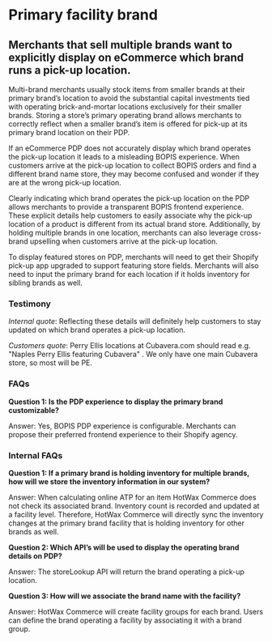 # Primary facility brand

## Merchants that sell multiple brands want to explicitly display on eCommerce which brand runs a pick-up location. 

Multi-brand merchants usually stock items from smaller brands at their primary brand’s location to avoid the substantial capital investments tied with operating brick-and-mortar locations exclusively for their smaller brands. Storing a store’s primary operating brand allows merchants to correctly reflect when a smaller brand’s item is offered for pick-up at its primary brand location on their PDP.

If an eCommerce PDP does not accurately display which brand operates the pick-up location it leads to a misleading BOPIS experience. When customers arrive at the pick-up location to collect BOPIS orders and find a different brand name store, they may become confused and wonder if they are at the wrong pick-up location.

Clearly indicating which brand operates the pick-up location on the PDP allows merchants to provide a transparent BOPIS frontend experience. These explicit details help customers to easily associate why the pick-up location of a product is different from its actual brand store. Additionally, by holding multiple brands in one location, merchants can also leverage cross-brand upselling when customers arrive at the pick-up location.

To display featured stores on PDP, merchants will need to get their Shopify pick-up app upgraded to support featuring store fields. Merchants will also need to input the primary brand for each location if it holds inventory for sibling brands as well.

### Testimony

*Internal quote*: Reflecting these details will definitely help customers to stay updated on which brand operates a pick-up location.

*Customers quote*: Perry Ellis locations at Cubavera.com should read e.g. "Naples Perry Ellis featuring Cubavera" . We only have one main Cubavera store, so most will be PE.

### FAQs

**Question 1: Is the PDP experience to display the primary brand customizable?**

Answer: Yes, BOPIS PDP experience is configurable. Merchants can propose their preferred frontend experience to their Shopify agency.

### Internal FAQs

**Question 1: If a primary brand is holding inventory for multiple brands, how will we store the inventory information in our system?**

Answer: When calculating online ATP for an item HotWax Commerce does not check its associated brand. Inventory count is recorded and updated at a facility level. Therefore, HotWax Commerce will directly sync the inventory changes at the primary brand facility that is holding inventory for other brands as well.

**Question 2: Which API’s will be used to display the operating brand details on PDP?**

Answer: The storeLookup API will return the brand operating a pick-up location.

**Question 3: How will we associate the brand name with the facility?**

Answer: HotWax Commerce will create facility groups for each brand. Users can define the brand operating a facility by associating it with a brand group. 
